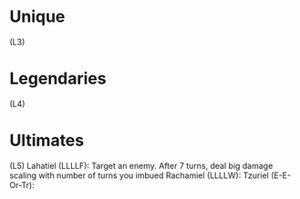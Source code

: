 # Unique
(L3)
# Legendaries
(L4)

# Ultimates
(L5)
Lahatiel (LLLLF): Target an enemy. After 7 turns, deal big damage scaling with number of turns you imbued
Rachamiel (LLLLW):
Tzuriel (E-E-Or-Tr):